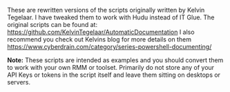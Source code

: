 These are rewritten versions of the scripts originally written by Kelvin Tegelaar. I have tweaked them to work with Hudu instead of IT Glue.
The original scripts can be found at: https://github.com/KelvinTegelaar/AutomaticDocumentation
I also recommend you check out Kelvins blog for more details on them https://www.cyberdrain.com/category/series-powershell-documenting/

<strong>Note:</strong> These scripts are intended as examples and you should convert them to work with your own RMM or toolset. Primarily do not store any of your API Keys or tokens in the script itself and leave them sitting on desktops or servers.
